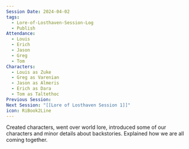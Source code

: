 ```yaml
---
Session Date: 2024-04-02
tags:
  - Lore-of-Losthaven-Session-Log
  - Publish
Attendance:
  - Louis
  - Erich
  - Jason
  - Greg
  - Tom
Characters:
  - Louis as Zuke
  - Greg as Varenian
  - Jason as Almeris
  - Erich as Dara
  - Tom as Taltethoc
Previous Session: 
Next Session: "[[Lore of Losthaven Session 1]]"
icon: RiBook2Line
---
```

Created characters, went over world lore, introduced some of our characters and minor details about backstories. Explained how we are all coming together.
